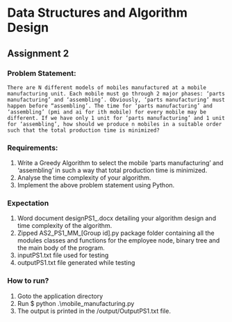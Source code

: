 # Data Structures and Algorithm Design

## Assignment 2

### Problem Statement:
    There are N different models of mobiles manufactured at a mobile manufacturing unit. Each mobile must go through 2 major phases: ‘parts manufacturing’ and ‘assembling’. Obviously, ‘parts manufacturing’ must happen before “assembling’. The time for ‘parts manufacturing’ and ‘assembling’ (pmi and ai for ith mobile) for every mobile may be different. If we have only 1 unit for ‘parts manufacturing’ and 1 unit for ‘assembling’, how should we produce n mobiles in a suitable order such that the total production time is minimized?

### Requirements:
 1. Write a Greedy Algorithm to select the mobile ‘parts manufacturing’ and ‘assembling’ in such a way that total production time is minimized.
 2. Analyse the time complexity of your algorithm.
 3. Implement the above problem statement using Python.


### Expectation
 1. Word document designPS1_<group id>.docx detailing your algorithm design and time complexity of the algorithm.
 2. Zipped AS2_PS1_MM_[Group id].py package folder containing all the modules classes and functions for the employee node, binary      tree and the main body of the program.
 3. inputPS1.txt file used for testing
 4. outputPS1.txt file generated while testing
  
### How to run?
 1. Goto the application directory
 2. Run $ python .\mobile_manufacturing.py
 3. The output is printed in the /output/OutputPS1.txt file.
 